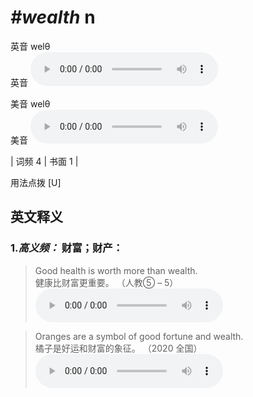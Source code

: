 # ***\#wealth*** n
英音 welθ  
英音
<audio src="./media/wealth-B.aac" controls="controls"></audio>

美音 welθ  
美音
<audio src="./media/wealth.aac" controls="controls"></audio>



| 词频 4 | 书面 1 |  

用法点拨  [U]

英文释义
---
### 1.*高义频：* **财富；财产：**  

 > Good health is worth more than wealth.  
 > 健康比财富更重要。  （人教⑤ – 5）  
<audio src="./media/1-wealth.aac" controls="controls"></audio>

 > Oranges are a symbol of good fortune and wealth.  
 > 橘子是好运和财富的象征。  （2020 全国）  
<audio src="./media/Oranges are a symbol of good fortune and wealth2_AAC.aac" controls="controls"></audio>


